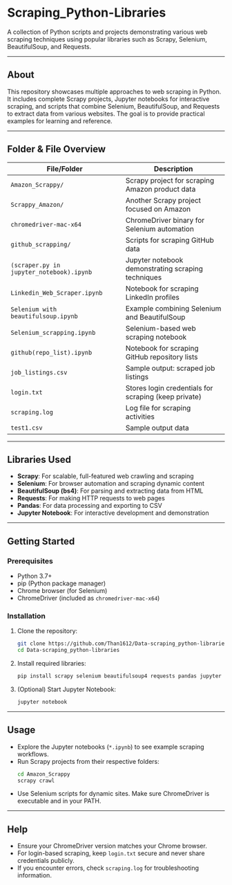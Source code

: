 # Scraping_Python-Libraries

A collection of Python scripts and projects demonstrating various web scraping techniques using popular libraries such as Scrapy, Selenium, BeautifulSoup, and Requests.

---

## About

This repository showcases multiple approaches to web scraping in Python. It includes complete Scrapy projects, Jupyter notebooks for interactive scraping, and scripts that combine Selenium, BeautifulSoup, and Requests to extract data from various websites. The goal is to provide practical examples for learning and reference.

---

## Folder & File Overview

| File/Folder                                | Description                                               |
|---------------------------------------------|-----------------------------------------------------------|
| `Amazon_Scrappy/`                          | Scrapy project for scraping Amazon product data           |
| `Scrappy_Amazon/`                          | Another Scrapy project focused on Amazon                  |
| `chromedriver-mac-x64`                     | ChromeDriver binary for Selenium automation               |
| `github_scrapping/`                        | Scripts for scraping GitHub data                          |
| `(scraper.py in jupyter_notebook).ipynb`   | Jupyter notebook demonstrating scraping techniques        |
| `Linkedin_Web_Scraper.ipynb`               | Notebook for scraping LinkedIn profiles                   |
| `Selenium with beautifulsoup.ipynb`        | Example combining Selenium and BeautifulSoup              |
| `Selenium_scrapping.ipynb`                 | Selenium-based web scraping notebook                      |
| `github(repo_list).ipynb`                  | Notebook for scraping GitHub repository lists             |
| `job_listings.csv`                         | Sample output: scraped job listings                       |
| `login.txt`                                | Stores login credentials for scraping (keep private)      |
| `scraping.log`                             | Log file for scraping activities                          |
| `test1.csv`                                | Sample output data                                        |

---

## Libraries Used

- **Scrapy**: For scalable, full-featured web crawling and scraping
- **Selenium**: For browser automation and scraping dynamic content
- **BeautifulSoup (bs4)**: For parsing and extracting data from HTML
- **Requests**: For making HTTP requests to web pages
- **Pandas**: For data processing and exporting to CSV
- **Jupyter Notebook**: For interactive development and demonstration

---

## Getting Started

### Prerequisites

- Python 3.7+
- pip (Python package manager)
- Chrome browser (for Selenium)
- ChromeDriver (included as `chromedriver-mac-x64`)

### Installation

1. Clone the repository:
   ```bash
   git clone https://github.com/Than1612/Data-scraping_python-libraries.git
   cd Data-scraping_python-libraries
   ```

2. Install required libraries:
   ```bash
   pip install scrapy selenium beautifulsoup4 requests pandas jupyter
   ```

3. (Optional) Start Jupyter Notebook:
   ```bash
   jupyter notebook
   ```

---

## Usage

- Explore the Jupyter notebooks (`*.ipynb`) to see example scraping workflows.
- Run Scrapy projects from their respective folders:
  ```bash
  cd Amazon_Scrappy
  scrapy crawl 
  ```
- Use Selenium scripts for dynamic sites. Make sure ChromeDriver is executable and in your PATH.

---

## Help

- Ensure your ChromeDriver version matches your Chrome browser.
- For login-based scraping, keep `login.txt` secure and never share credentials publicly.
- If you encounter errors, check `scraping.log` for troubleshooting information.
